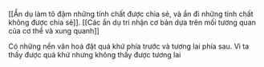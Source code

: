 [[Ẩn dụ làm tô đậm những tính chất được chia sẻ, và ẩn đi những tính chất không được chia sẻ]]. [[Các ẩn dụ tri nhận cơ bản dựa trên mối tương quan của cơ thể và xung quanh]] 

Có những nền văn hoá đặt quá khứ phía trước và tương lai phía sau. Vì ta thấy được quá khứ nhưng không thấy được tương lai